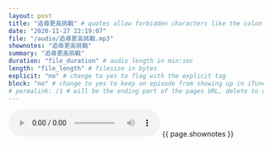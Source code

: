 ```yaml
---
layout: post
title: "追尋更高挑戰" # quotes allow forbidden characters like the colon
date: "2020-11-27 22:19:07"
file: "/audio/追尋更高挑戰.mp3"
shownotes: "追尋更高挑戰"
summary: "追尋更高挑戰"
duration: "file_duration" # audio length in min:sec
length: "file_length" # filesize in bytes
explicit: "no" # change to yes to flag with the explicit tag
block: "no" # change to yes to keep an episode from showing up in iTunes
# permalink: /1 # will be the ending part of the pages URL, delete to default to the title
---
```


<audio controls>
<source src="{{site.url}}{{site.baseurl}}{{ page.file }}" type="audio/x-mp3">
Your browser does not support the audio element.
</audio>
{{ page.shownotes }}
